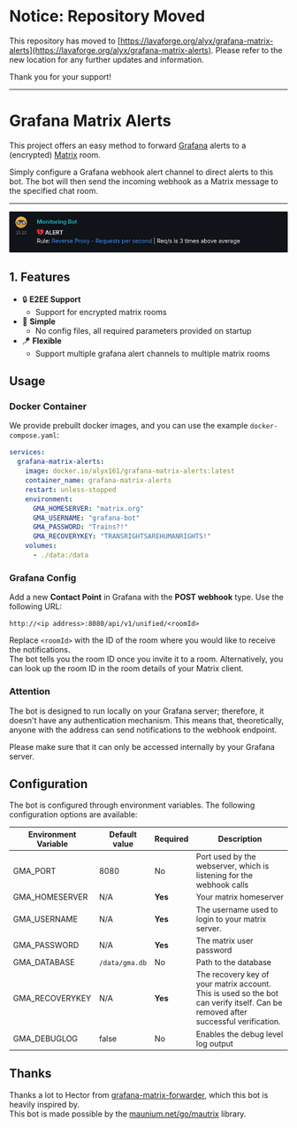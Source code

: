 # Notice: Repository Moved

This repository has moved to [https://lavaforge.org/alyx/grafana-matrix-alerts](https://lavaforge.org/alyx/grafana-matrix-alerts). Please refer to the new location for any further updates and information.

Thank you for your support!

---


# Grafana Matrix Alerts

This project offers an easy method to forward [Grafana](https://grafana.com) alerts to a (encrypted) [Matrix](https://matrix.org) room.

Simply configure a Grafana webhook alert channel to direct alerts to this bot. The bot will then send the incoming webhook as a Matrix message to the specified chat room.

---

![screenshot of matrix alert message](_README/screenshot.png)

## 1. Features

* 🔒️ **E2EE Support**
    * Support for encrypted matrix rooms
* 📎 **Simple**
    * No config files, all required parameters provided on startup
* 🪁 **Flexible**
    * Support multiple grafana alert channels to multiple matrix rooms

## Usage

### Docker Container

We provide prebuilt docker images, and you can use the example `docker-compose.yaml`:

``` yaml
services:
  grafana-matrix-alerts:
    image: docker.io/alyx161/grafana-matrix-alerts:latest
    container_name: grafana-matrix-alerts
    restart: unless-stopped
    environment:
      GMA_HOMESERVER: "matrix.org"
      GMA_USERNAME: "grafana-bot"
      GMA_PASSWORD: "Trains?!"
      GMA_RECOVERYKEY: "TRANSRIGHTSAREHUMANRIGHTS!"
    volumes:
      - ./data:/data

```

### Grafana Config

Add a new **Contact Point** in Grafana with the **POST webhook** type. Use the following URL:
```
http://<ip address>:8080/api/v1/unified/<roomId>
```

Replace `<roomId>` with the ID of the room where you would like to receive the notifications.  
The bot tells you the room ID once you invite it to a room. Alternatively, you can look up the room ID in the room details of your Matrix client.


### Attention
The bot is designed to run locally on your Grafana server; therefore, it doesn't have any authentication mechanism. This means that, theoretically, anyone with the address can send notifications to the webhook endpoint.

Please make sure that it can only be accessed internally by your Grafana server.

## Configuration

The bot is configured through environment variables. The following configuration options are available:


| Environment Variable | Default value  | Required | Description                                                                                                                       |
|----------------------|----------------|----------|-----------------------------------------------------------------------------------------------------------------------------------|
| GMA_PORT             | 8080           | No       | Port used by the webserver, which is listening for the webhook calls                                                              |
| GMA_HOMESERVER       | N/A            | **Yes**  | Your matrix homeserver                                                                                                            |
| GMA_USERNAME         | N/A            | **Yes**  | The username used to login to your matrix server.                                                                                 |
| GMA_PASSWORD         | N/A            | **Yes**  | The matrix user password                                                                                                          |
| GMA_DATABASE         | `/data/gma.db` | No       | Path to the database                                                                                                              |
| GMA_RECOVERYKEY      | N/A            | **Yes**  | The recovery key of your matrix account. This is used so the bot can verify itself. Can be removed after successful verification. |
| GMA_DEBUGLOG         | false          | No       | Enables the debug level log output                                                                                                |



## Thanks

Thanks a lot to Hector from [grafana-matrix-forwarder](https://gitlab.com/hctrdev/grafana-matrix-forwarder), which this bot is heavily inspired by.  
This bot is made possible by the [maunium.net/go/mautrix](https://maunium.net/go/mautrix/) library.
